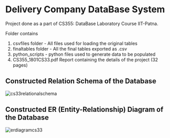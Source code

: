 # Delivery Company DataBase System

Project done as a part of CS355: DataBase Laboratory Course IIT-Patna.

Folder contains
1. csvfiles folder - All files used for loading the original tables
2. finaltables folder - All the final tables exported as .csv
3. python_scripts - python files used to generate data to be populated
4. CS355_1801CS33.pdf Report containing the details of the project (32 pages)

## Constructed Relation Schema of the Database

![cs33relationalschema](https://user-images.githubusercontent.com/41947720/117773701-40430e00-b256-11eb-8452-7d266b1f3ee7.png)

## Constructed ER (Entity-Relationship) Diagram of the Database

![erdiagramcs33](https://user-images.githubusercontent.com/41947720/117773776-55b83800-b256-11eb-99ec-88b0a49bf698.jpg)

